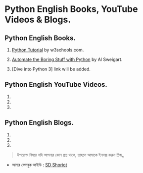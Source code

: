 # Python English Books, YouTube Videos & Blogs.


## Python English Books.


1. [Python Tutorial](https://www.w3schools.com/python/default.asp) by w3schools.com.

2. [Automate the Boring Stuff with Python](https://automatetheboringstuff.com/) by Al Sweigart.

3. [Dive into Python 3] link will be added.


## Python English YouTube Videos.


1. 

2.

3. 


## Python English Blogs.


1.

2.

3. 


> উপরোক্ত বিষয়ে যদি আপনার কোন প্রশ্ন থাকে, তাহলে আমাকে ইনবক্স করুন প্লিজ,,

* আমার ফেসবুক আইডি :  [SD Shoriot](https://www.facebook.com/shoriot)